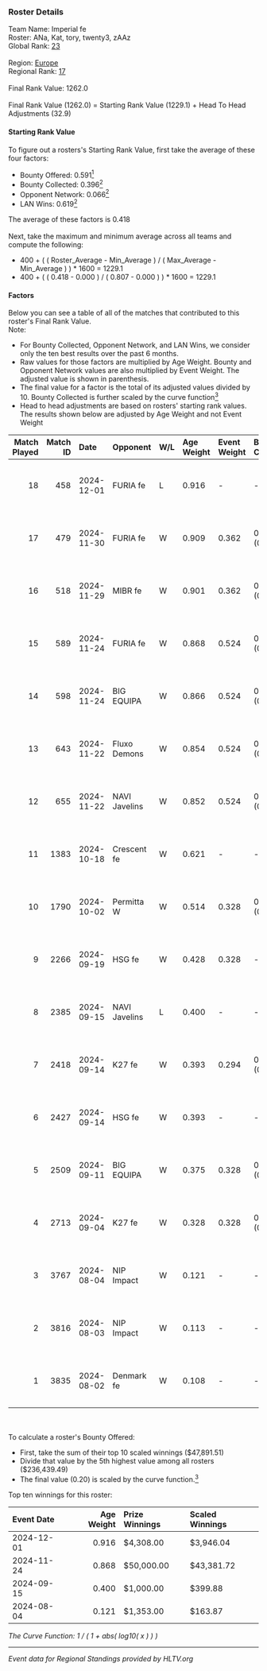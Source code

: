 ### Roster Details<br />
Team Name: Imperial fe<br />
Roster: ANa, Kat, tory, twenty3, zAAz<br />
Global Rank: [23](../../standings_global_2025_01_13.md)<br />
<br />
Region: [Europe]( ../../standings_europe_2025_01_13.md)<br />
Regional Rank: [17]( ../../standings_europe_2025_01_13.md)<br />
<br />
Final Rank Value:  1262.0<br />
<br />
Final Rank Value (1262.0) = Starting Rank Value (1229.1) + Head To Head Adjustments (32.9)<br />

#### Starting Rank Value<br />
To figure out a rosters's Starting Rank Value, first take the average of these four factors:<br />
- Bounty Offered: 0.591[<sup>1</sup>](#table2)
- Bounty Collected: 0.396[<sup>2</sup>](#table1)
- Opponent Network: 0.066[<sup>2</sup>](#table1)
- LAN Wins: 0.619[<sup>2</sup>](#table1)

The average of these factors is 0.418<br />
<br />
Next, take the maximum and minimum average across all teams and compute the following:<br />
- 400 + ( ( Roster_Average - Min_Average ) / ( Max_Average - Min_Average ) ) * 1600 = 1229.1
- 400 + ( ( 0.418 - 0.000 ) / ( 0.807 - 0.000 ) ) * 1600 = 1229.1


#### Factors<br />
Below you can see a table of all of the matches that contributed to this roster's Final Rank Value.<br />
Note:<br />

- For Bounty Collected, Opponent Network, and LAN Wins, we consider only the ten best results over the past 6 months.
- Raw values for those factors are multiplied by Age Weight. Bounty and Opponent Network values are also multiplied by Event Weight. The adjusted value is shown in parenthesis.
- The final value for a factor is the total of its adjusted values divided by 10. Bounty Collected is further scaled by the curve function[<sup>3</sup>](#curveFunction)
- Head to head adjustments are based on rosters' starting rank values. The results shown below are adjusted by Age Weight and not Event Weight
<span id="table1"></span><br />


| Match Played | Match ID | Date       | Opponent      | W/L | Age Weight | Event Weight | Bounty Collected | Opponent Network | LAN Wins  | H2H Adj. | Roster                        |
| -: | -: | :- | :- | :- | :- | :- | :- | :- | :- | -: | :- |
|           18 |      458 | 2024-12-01 | FURIA fe      | L   | 0.916      | -            | -                | -                | -         |   -15.15 | ANa, Kat, tory, twenty3, zAAz |
|           17 |      479 | 2024-11-30 | FURIA fe      | W   | 0.909      | 0.362        | 0.148 (0.049)    | 0.336 (0.110)    | 1 (0.909) |    13.51 | ANa, Kat, tory, twenty3, zAAz |
|           16 |      518 | 2024-11-29 | MIBR fe       | W   | 0.901      | 0.362        | 0.012 (0.004)    | 0.115 (0.038)    | 1 (0.901) |     1.26 | ANa, Kat, tory, twenty3, zAAz |
|           15 |      589 | 2024-11-24 | FURIA fe      | W   | 0.868      | 0.524        | 0.148 (0.067)    | 0.336 (0.152)    | 1 (0.868) |    13.91 | ANa, Kat, tory, twenty3, zAAz |
|           14 |      598 | 2024-11-24 | BIG EQUIPA    | W   | 0.866      | 0.524        | 0.048 (0.022)    | 0.131 (0.059)    | 1 (0.866) |     3.00 | ANa, Kat, tory, twenty3, zAAz |
|           13 |      643 | 2024-11-22 | Fluxo Demons  | W   | 0.854      | 0.524        | 0.038 (0.017)    | 0.182 (0.081)    | 1 (0.854) |     2.84 | ANa, Kat, tory, twenty3, zAAz |
|           12 |      655 | 2024-11-22 | NAVI Javelins | W   | 0.852      | 0.524        | 0.290 (0.129)    | 0.380 (0.169)    | 1 (0.852) |    13.54 | ANa, Kat, tory, twenty3, zAAz |
|           11 |     1383 | 2024-10-18 | Crescent fe   | W   | 0.621      | -            | -                | -                | 0 (0.000) |     0.71 | ANa, Kat, tory, twenty3, zAAz |
|           10 |     1790 | 2024-10-02 | Permitta W    | W   | 0.514      | 0.328        | 0.007 (0.001)    | -                | 0 (0.000) |     0.61 | ANa, Kat, tory, twenty3, zAAz |
|            9 |     2266 | 2024-09-19 | HSG fe        | W   | 0.428      | 0.328        | -                | 0.068 (0.010)    | 0 (0.000) |     0.59 | ANa, Kat, tory, twenty3, zAAz |
|            8 |     2385 | 2024-09-15 | NAVI Javelins | L   | 0.400      | -            | -                | -                | -         |    -6.10 | ANa, Kat, tory, twenty3, zAAz |
|            7 |     2418 | 2024-09-14 | K27 fe        | W   | 0.393      | 0.294        | 0.016 (0.002)    | 0.127 (0.015)    | 0 (0.000) |     0.81 | ANa, Kat, tory, twenty3, zAAz |
|            6 |     2427 | 2024-09-14 | HSG fe        | W   | 0.393      | -            | -                | -                | -         |     0.53 | ANa, Kat, tory, twenty3, zAAz |
|            5 |     2509 | 2024-09-11 | BIG EQUIPA    | W   | 0.375      | 0.328        | 0.048 (0.006)    | 0.131 (0.016)    | -         |     1.34 | ANa, Kat, tory, twenty3, zAAz |
|            4 |     2713 | 2024-09-04 | K27 fe        | W   | 0.328      | 0.328        | 0.016 (0.002)    | 0.127 (0.014)    | -         |     0.64 | ANa, Kat, tory, twenty3, zAAz |
|            3 |     3767 | 2024-08-04 | NIP Impact    | W   | 0.121      | -            | -                | -                | -         |     0.31 | ANa, Kat, tory, twenty3, zAAz |
|            2 |     3816 | 2024-08-03 | NIP Impact    | W   | 0.113      | -            | -                | -                | -         |     0.29 | ANa, Kat, tory, twenty3, zAAz |
|            1 |     3835 | 2024-08-02 | Denmark fe    | W   | 0.108      | -            | -                | -                | -         |     0.25 | ANa, Kat, tory, twenty3, zAAz |

<br />
<span id="table2"></span><br />
To calculate a roster's Bounty Offered:<br />

- First, take the sum of their top 10 scaled winnings ($47,891.51)
- Divide that value by the 5th highest value among all rosters ($236,439.49)
- The final value (0.20) is scaled by the curve function.[<sup>3</sup>](#curveFunction)

Top ten winnings for this roster:<br />

| Event Date | Age Weight | Prize Winnings | Scaled Winnings |
| :- | -: | :- | :- |
| 2024-12-01 |      0.916 | $4,308.00      | $3,946.04       |
| 2024-11-24 |      0.868 | $50,000.00     | $43,381.72      |
| 2024-09-15 |      0.400 | $1,000.00      | $399.88         |
| 2024-08-04 |      0.121 | $1,353.00      | $163.87         |


<span id="curveFunction"></span>_The Curve Function: 1 / ( 1 + abs( log10( x ) ) )_<br />

---
_Event data for Regional Standings provided by HLTV.org_<br />
